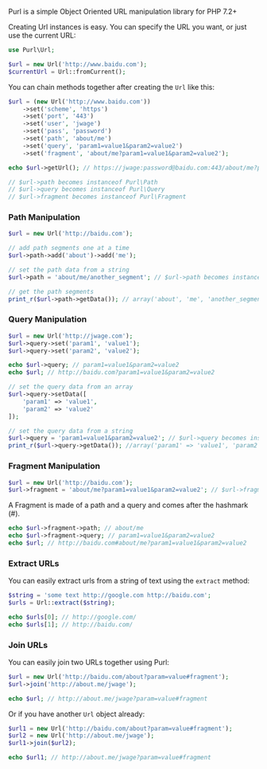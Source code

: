 
Purl is a simple Object Oriented URL manipulation library for PHP 7.2+

Creating Url instances is easy. You can specify the URL you want, or just use the current URL:

```php
use Purl\Url;

$url = new Url('http://www.baidu.com');
$currentUrl = Url::fromCurrent();
```

You can chain methods together after creating the `Url` like this:

```php
$url = (new Url('http://www.baidu.com'))
    ->set('scheme', 'https')
    ->set('port', '443')
    ->set('user', 'jwage')
    ->set('pass', 'password')
    ->set('path', 'about/me')
    ->set('query', 'param1=value1&param2=value2')
    ->set('fragment', 'about/me?param1=value1&param2=value2');

echo $url->getUrl(); // https://jwage:password@baidu.com:443/about/me?param1=value1&param2=value2#about/me?param1=value1&param2=value2

// $url->path becomes instanceof Purl\Path
// $url->query becomes instanceof Purl\Query
// $url->fragment becomes instanceof Purl\Fragment
```

### Path Manipulation

```php
$url = new Url('http://baidu.com');

// add path segments one at a time
$url->path->add('about')->add('me');

// set the path data from a string
$url->path = 'about/me/another_segment'; // $url->path becomes instanceof Purl\Path

// get the path segments
print_r($url->path->getData()); // array('about', 'me', 'another_segment')
```

### Query Manipulation

```php
$url = new Url('http://jwage.com');
$url->query->set('param1', 'value1');
$url->query->set('param2', 'value2');

echo $url->query; // param1=value1&param2=value2
echo $url; // http://baidu.com?param1=value1&param2=value2

// set the query data from an array
$url->query->setData([
    'param1' => 'value1',
    'param2' => 'value2'
]);

// set the query data from a string
$url->query = 'param1=value1&param2=value2'; // $url->query becomes instanceof Purl\Query
print_r($url->query->getData()); //array('param1' => 'value1', 'param2' => 'value2')
```

### Fragment Manipulation

```php
$url = new Url('http://baidu.com');
$url->fragment = 'about/me?param1=value1&param2=value2'; // $url->fragment becomes instanceof Purl\Fragment
```

A Fragment is made of a path and a query and comes after the hashmark (#).

```php
echo $url->fragment->path; // about/me
echo $url->fragment->query; // param1=value1&param2=value2
echo $url; // http://baidu.com#about/me?param1=value1&param2=value2
```

### Extract URLs

You can easily extract urls from a string of text using the `extract` method:

```php
$string = 'some text http://google.com http://baidu.com';
$urls = Url::extract($string);

echo $urls[0]; // http://google.com/
echo $urls[1]; // http://baidu.com/
```

### Join URLs

You can easily join two URLs together using Purl:

```php
$url = new Url('http://baidu.com/about?param=value#fragment');
$url->join('http://about.me/jwage');

echo $url; // http://about.me/jwage?param=value#fragment
```

Or if you have another `Url` object already:

```php
$url1 = new Url('http://baidu.com/about?param=value#fragment');
$url2 = new Url('http://about.me/jwage');
$url1->join($url2);

echo $url1; // http://about.me/jwage?param=value#fragment
```